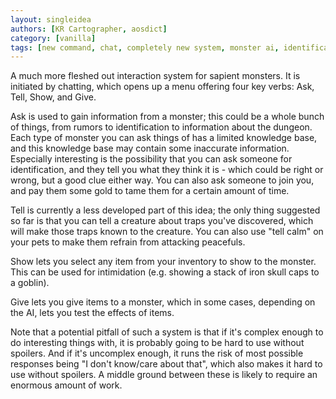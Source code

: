 ```yaml
---
layout: singleidea
authors: [KR Cartographer, aosdict]
category: [vanilla]
tags: [new command, chat, completely new system, monster ai, identification, rumor, scaring, pet ai]
---
```

A much more fleshed out interaction system for sapient monsters. It is initiated by chatting, which opens up a menu offering four key verbs: Ask, Tell, Show, and Give.

Ask is used to gain information from a monster; this could be a whole bunch of things, from rumors to identification to information about the dungeon. Each type of monster you can ask things of has a limited knowledge base, and this knowledge base may contain some inaccurate information. Especially interesting is the possibility that you can ask someone for identification, and they tell you what they think it is - which could be right or wrong, but a good clue either way. You can also ask someone to join you, and pay them some gold to tame them for a certain amount of time.

Tell is currently a less developed part of this idea; the only thing suggested so far is that you can tell a creature about traps you've discovered, which will make those traps known to the creature. You can also use "tell calm" on your pets to make them refrain from attacking peacefuls.

Show lets you select any item from your inventory to show to the monster. This can be used for intimidation (e.g. showing a stack of iron skull caps to a goblin).

Give lets you give items to a monster, which in some cases, depending on the AI, lets you test the effects of items.

Note that a potential pitfall of such a system is that if it's complex enough to do interesting things with, it is probably going to be hard to use without spoilers. And if it's uncomplex enough, it runs the risk of most possible responses being "I don't know/care about that", which also makes it hard to use without spoilers. A middle ground between these is likely to require an enormous amount of work.
